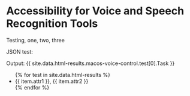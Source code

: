 # Accessibility for Voice and Speech Recognition Tools

Testing, one, two, three

JSON test:

Output: {{ site.data.html-results.macos-voice-control.test[0].Task }} 

<ul>
{% for test in site.data.html-results %}
  <li>
    {{ item.attr1 }}, {{ item.attr2 }}
  </li>
{% endfor %}
</ul>
